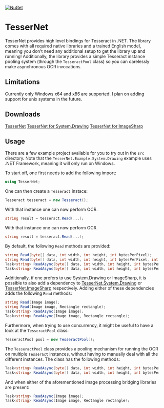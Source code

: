 [![NuGet](https://img.shields.io/nuget/v/TesserNet.svg)](https://www.nuget.org/packages/TesserNet/)  

# TesserNet
TesserNet provides high level bindings for Tesseract in .NET.
The library comes with all required native libraries and a trained English model, meaning you don't need any additional setup to get the library up and running!
Additionally, the library provides a simple Tesseract instance pooling system (through the `TesseractPool` class) so you can carelessly make asynchronous OCR invocations.

## Limitations
Currently only Windows x64 and x86 are supported. I plan on adding support for unix systems in the future.

## Downloads
[TesserNet](https://www.nuget.org/packages/TesserNet/)
[TesserNet for System.Drawing](https://www.nuget.org/packages/TesserNet.System.Drawing/)
[TesserNet for ImageSharp](https://www.nuget.org/packages/TesserNet.ImageSharp/)

## Usage
There are a few example project available for you to try out in the `src` directory.
Note that the `TesserNet.Example.System.Drawing` example uses .NET Framework,
meaning it will only run on Windows.

To start off, one first needs to add the following import:
```cs
using TesserNet;
```

One can then create a `Tesseract` instace:
```cs
Tesseract tesseract = new Tesseract();
```

With that instance one can now perform OCR.
```cs
string result = tesseract.Read(...);
```

With that instance one can now perform OCR.
```cs
string result = tesseract.Read(...);
```

By default, the following `Read` methods are provided:
```cs
string Read(byte[] data, int width, int height, int bytesPerPixel);
string Read(byte[] data, int width, int height, int bytesPerPixel, int rectX, int rectY, int rectWidth, int rectHeight);
Task<string> ReadAsync(byte[] data, int width, int height, int bytesPerPixel);
Task<string> ReadAsync(byte[] data, int width, int height, int bytesPerPixel, int rectX, int rectY, int rectWidth, int rectHeight);
```

Additionally, if one prefers to use System.Drawing or ImageSharp, it is possible to also add a dependency to
[TesserNet.System.Drawing](https://www.nuget.org/packages/TesserNet.System.Drawing/) or
[TesserNet.ImageSharp](https://www.nuget.org/packages/TesserNet.ImageSharp/) respectively.
Adding either of these dependencies adds the following `Read` methods:
```cs
string Read(Image image);
string Read(Image image, Rectangle rectangle);
Task<string> ReadAsync(Image image);
Task<string> ReadAsync(Image image, Rectangle rectangle);
```

Furthermore, when trying to use concurrency, it might be useful to have a look at the `TesseractPool` class:
```cs
TesseractPool pool = new TesseractPool();
```

The `TesseractPool` class provides a pooling mechanism for running the OCR on multiple `Tesseract` instances, without having to manually deal with all the different instances.
The class has the following methods:
```cs
Task<string> ReadAsync(byte[] data, int width, int height, int bytesPerPixel);
Task<string> ReadAsync(byte[] data, int width, int height, int bytesPerPixel, int rectX, int rectY, int rectWidth, int rectHeight);
```

And when either of the aforementioned image processing bridging libraries are present:
```cs
Task<string> ReadAsync(Image image);
Task<string> ReadAsync(Image image, Rectangle rectangle);
```
